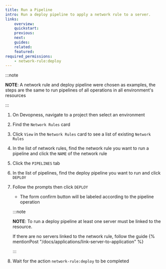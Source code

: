 ```yaml
---
title: Run a Pipeline
intro: Run a deploy pipeline to apply a network rule to a server.
links:
    overview:
    quickstart:
    previous:
    next:
    guides:
    related:
    featured:
required_permissions:
    - network-rule:deploy
---
```


:::note

**NOTE**: A network rule and deploy pipeline were chosen as examples, the steps are the same to run pipelines of all operations in all environment's resources

:::

1. On Devopness, navigate to a project then select an environment
1. Find the `Network Rules` card
1. Click `View` in the `Network Rules` card to see a list of existing `Network Rules`
1. In the list of network rules, find the network rule you want to run a pipeline and click the `NAME` of the network rule
1. Click the `PIPELINES` tab
1. In the list of pipelines, find the deploy pipeline you want to run and click `DEPLOY`
1. Follow the prompts then click `DEPLOY`
    - The form confirm button will be labeled according to the pipeline operation

    :::note

    **NOTE**: To run a deploy pipeline at least one server must be linked to the resource.

    If there are no servers linked to the network rule, follow the guide {% mentionPost "/docs/applications/link-server-to-application" %}

    :::

1. Wait for the action `network-rule:deploy` to be completed
